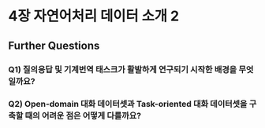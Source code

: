 # 4장 자연어처리 데이터 소개 2

## Further Questions

### Q1) 질의응답 및 기계번역 태스크가 활발하게 연구되기 시작한 배경을 무엇일까요?

### Q2) Open-domain 대화 데이터셋과 Task-oriented 대화 데이터셋을 구축할 때의 어려운 점은 어떻게 다를까요?

